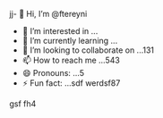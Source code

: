 jj- 👋 Hi, I’m @ftereyni
- 👀 I’m interested in ...
- 🌱 I’m currently learning ...
- 💞️ I’m looking to collaborate on ...131
- 📫 How to reach me ...543
- 😄 Pronouns: ...5
- ⚡ Fun fact: ...sdf
werdsf87
<!---sdfdfgsdfsdfw
ftereyni/ftereyni is a ✨ special ✨ repository becausgere its `README.md` (thi65s file) appears on your GitHub profile.45
You can click the Preview link to take a look at your uyuy.5
--->
gsf
fh4
